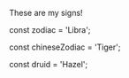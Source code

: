 These are my signs!

const zodiac = 'Libra';

const chineseZodiac = 'Tiger';

const druid = 'Hazel';
